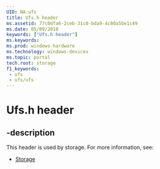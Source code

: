 ```yaml
---
UID: NA:ufs
title: Ufs.h header
ms.assetid: 77c0dfa6-2ceb-31c0-bda9-4c80a5be1c49
ms.date: 05/09/2018
keywords: ["Ufs.h header"]
ms.keywords: 
ms.prod: windows-hardware
ms.technology: windows-devices
ms.topic: portal
tech.root: storage
f1_keywords:
 - ufs
 - ufs/ufs
---
```


# Ufs.h header


## -description

This header is used by storage. For more information, see:

- [Storage](../_storage/index.md)

